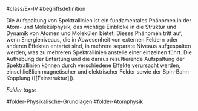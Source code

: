 #class/Ex-IV #begriffsdefinition 

Die Aufspaltung von Spektrallinien ist ein fundamentales Phänomen in der Atom- und Molekülphysik, das wichtige Einblicke in die Struktur und Dynamik von Atomen und Molekülen bietet. Dieses Phänomen tritt auf, wenn Energieniveaus, die in Abwesenheit von externen Feldern oder anderen Effekten entartet sind, in mehrere separate Niveaus aufgespalten werden, was zu mehreren Spektrallinien anstelle einer einzelnen führt. Die Aufhebung der Entartung und die daraus resultierende Aufspaltung der Spektrallinien können durch verschiedene Effekte verursacht werden, einschließlich magnetischer und elektrischer Felder sowie der Spin-Bahn-Kopplung ([[Feinstruktur]]).


 *Folder tags:*

#folder-Physikalische-Grundlagen #folder-Atomphysik